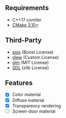 ## Requirements
* C++17 comiler
* [CMake 3.10+](https://cmake.org/)

## Third-Party
* [asio](https://github.com/chriskohlhoff/asio) (Boost License)
* [glew](https://github.com/nigels-com/glew) (Custom License)
* [glm](https://github.com/g-truc/glm) (MIT License)
* [SDL](https://hg.libsdl.org/SDL) (zlib License)

## Features
- [x] Color material
- [x] Diffuse material
- [x] Transparency rendering
- [ ] Screen-door material
